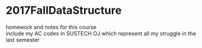 # 2017FallDataStructure
homework and notes for this course</br>
include my AC codes in SUSTECH OJ which represent all my struggle in the last semester
